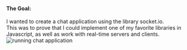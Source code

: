 #### The Goal:

I wanted to create a chat application using the library socket.io.  
This was to prove that I could implement one of my favorite libraries in Javascript, as well as work with real-time servers and clients.
![running chat application](https://thumbs2.imgbox.com/bb/75/ared6e4m_t.png)
